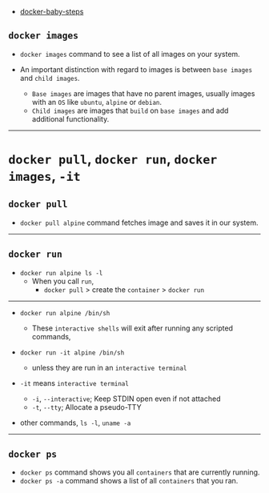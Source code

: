 * [docker-baby-steps](https://github.com/docker/labs/blob/master/beginner/chapters/webapps.md)

## `docker images`

* `docker images` command to see a list of all images on your system.

* An important distinction with regard to images is between `base images` and `child images`.
    * `Base images` are images that have no parent images, usually images with an `OS` like `ubuntu`, `alpine` or `debian`.
    * `Child images` are images that `build` on `base images` and add additional functionality.

-------------------------
# `docker pull`, `docker run`, `docker images`, `-it`

## `docker pull`

* `docker pull alpine` command fetches image and saves it in our system.

-----------------

## `docker run`

* `docker run alpine ls -l`
    * When you call `run`,
        * `docker pull` > create the `container` > `docker run`
----

* `docker run alpine /bin/sh`
    * These `interactive shells` will exit after running any scripted commands,
* `docker run -it alpine /bin/sh`
    * unless they are run in an `interactive terminal`

* `-it` means `interactive terminal`
    * `-i`, `--interactive`; Keep STDIN open even if not attached
    * `-t`, `--tty`; Allocate a pseudo-TTY

* other commands, `ls -l`, `uname -a`

----

## `docker ps`

* `docker ps` command shows you all `containers` that are currently running.
* `docker ps -a` command shows a list of all `containers` that you ran.